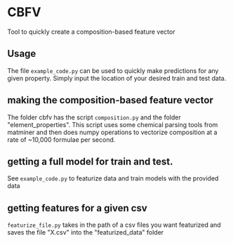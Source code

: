 # CBFV
Tool to quickly create a composition-based feature vector

## Usage
The file `example_code.py` can be used to quickly make predictions for any given property. Simply input the location of your desired train and test data. 

## making the composition-based feature vector
The folder cbfv has the script `composition.py` and the folder "element_properties".
This script uses some chemical parsing tools from matminer and then does numpy operations to vectorize composition at a rate of ~10,000 formulae per second. 

## getting a full model for train and test.
See `example_code.py` to featurize data and train models with the provided data

## getting features for a given csv
`featurize_file.py` takes in the path of a csv files you want featurized and saves the file "X.csv" into the "featurized_data" folder
